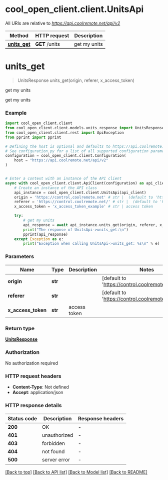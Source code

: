 # cool_open_client.client.UnitsApi

All URIs are relative to *https://api.coolremote.net/api/v2*

Method | HTTP request | Description
------------- | ------------- | -------------
[**units_get**](UnitsApi.md#units_get) | **GET** /units | get my units


# **units_get**
> UnitsResponse units_get(origin, referer, x_access_token)

get my units

get my units

### Example


```python
import cool_open_client.client
from cool_open_client.client.models.units_response import UnitsResponse
from cool_open_client.client.rest import ApiException
from pprint import pprint

# Defining the host is optional and defaults to https://api.coolremote.net/api/v2
# See configuration.py for a list of all supported configuration parameters.
configuration = cool_open_client.client.Configuration(
    host = "https://api.coolremote.net/api/v2"
)


# Enter a context with an instance of the API client
async with cool_open_client.client.ApiClient(configuration) as api_client:
    # Create an instance of the API class
    api_instance = cool_open_client.client.UnitsApi(api_client)
    origin = 'https://control.coolremote.net' # str |  (default to 'https://control.coolremote.net')
    referer = 'https://control.coolremote.net/' # str |  (default to 'https://control.coolremote.net/')
    x_access_token = 'x_access_token_example' # str | access token

    try:
        # get my units
        api_response = await api_instance.units_get(origin, referer, x_access_token)
        print("The response of UnitsApi->units_get:\n")
        pprint(api_response)
    except Exception as e:
        print("Exception when calling UnitsApi->units_get: %s\n" % e)
```



### Parameters


Name | Type | Description  | Notes
------------- | ------------- | ------------- | -------------
 **origin** | **str**|  | [default to &#39;https://control.coolremote.net&#39;]
 **referer** | **str**|  | [default to &#39;https://control.coolremote.net/&#39;]
 **x_access_token** | **str**| access token | 

### Return type

[**UnitsResponse**](UnitsResponse.md)

### Authorization

No authorization required

### HTTP request headers

 - **Content-Type**: Not defined
 - **Accept**: application/json

### HTTP response details

| Status code | Description | Response headers |
|-------------|-------------|------------------|
**200** | OK |  -  |
**401** | unauthorized |  -  |
**403** | forbidden |  -  |
**404** | not found |  -  |
**500** | server error |  -  |

[[Back to top]](#) [[Back to API list]](../README.md#documentation-for-api-endpoints) [[Back to Model list]](../README.md#documentation-for-models) [[Back to README]](../README.md)


